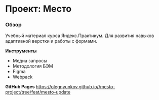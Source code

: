# Проект: Место

### Обзор

Учебный материал курса Яндекс.Практикум. Для развития навыков адаптивной верстки и работы с формами.

**Инструменты**

* Медиа запросы
* Методология БЭМ
* Figma
* Webpack


**GitHub Pages** 
https://olegnyunkov.github.io//mesto-project/tree/feat/mesto-update


